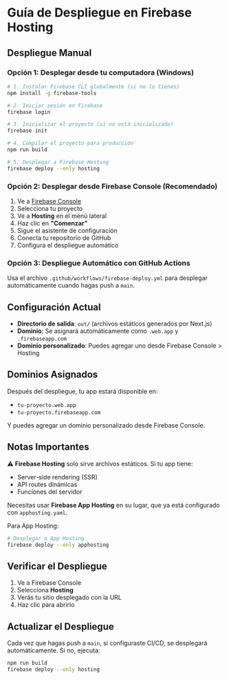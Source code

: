 # Guía de Despliegue en Firebase Hosting

## Despliegue Manual

### Opción 1: Desplegar desde tu computadora (Windows)

```bash
# 1. Instalar Firebase CLI globalmente (si no lo tienes)
npm install -g firebase-tools

# 2. Iniciar sesión en Firebase
firebase login

# 3. Inicializar el proyecto (si no está inicializado)
firebase init

# 4. Compilar el proyecto para producción
npm run build

# 5. Desplegar a Firebase Hosting
firebase deploy --only hosting
```

### Opción 2: Desplegar desde Firebase Console (Recomendado)

1. Ve a [Firebase Console](https://console.firebase.google.com/)
2. Selecciona tu proyecto
3. Ve a **Hosting** en el menú lateral
4. Haz clic en **"Comenzar"**
5. Sigue el asistente de configuración
6. Conecta tu repositorio de GitHub
7. Configura el despliegue automático

### Opción 3: Despliegue Automático con GitHub Actions

Usa el archivo `.github/workflows/firebase-deploy.yml` para desplegar automáticamente cuando hagas push a `main`.

## Configuración Actual

- **Directorio de salida**: `out/` (archivos estáticos generados por Next.js)
- **Dominio**: Se asignará automáticamente como `.web.app` y `.firebaseapp.com`
- **Dominio personalizado**: Puedes agregar uno desde Firebase Console > Hosting

## Dominios Asignados

Después del despliegue, tu app estará disponible en:
- `tu-proyecto.web.app`
- `tu-proyecto.firebaseapp.com`

Y puedes agregar un dominio personalizado desde Firebase Console.

## Notas Importantes

⚠️ **Firebase Hosting** solo sirve archivos estáticos. Si tu app tiene:
- Server-side rendering (SSR)
- API routes dinámicas
- Funciones del servidor

Necesitas usar **Firebase App Hosting** en su lugar, que ya está configurado con `apphosting.yaml`.

Para App Hosting:
```bash
# Desplegar a App Hosting
firebase deploy --only apphosting
```

## Verificar el Despliegue

1. Ve a Firebase Console
2. Selecciona **Hosting**
3. Verás tu sitio desplegado con la URL
4. Haz clic para abrirlo

## Actualizar el Despliegue

Cada vez que hagas push a `main`, si configuraste CI/CD, se desplegará automáticamente.
Si no, ejecuta:

```bash
npm run build
firebase deploy --only hosting
```

